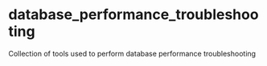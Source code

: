 # database_performance_troubleshooting
Collection of tools used to perform database performance troubleshooting 
